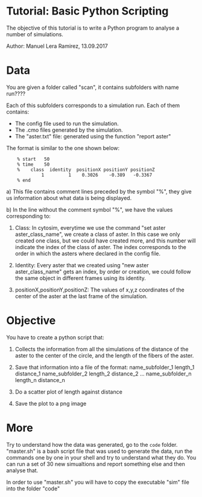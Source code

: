 # Tutorial: Basic Python Scripting

The objective of this tutorial is to write a Python program to analyse a number of simulations.

Author: Manuel Lera Ramirez, 13.09.2017

# Data

You are given a folder called "scan", it contains subfolders with name run????

Each of this subfolders corresponds to a simulation run. Each of them contains:

- The config file used to run the simulation.
- The .cmo files generated by the simulation.
- The "aster.txt" file: generated using the function "report aster"

The format is similar to the one shown below:

        % start   50
        % time    50
        %    class  identity  positionX positionY positionZ
                 1         1    0.3026    -0.389   -0.3367
        % end

a) This file contains comment lines preceded by the symbol "%", they give us information about what data is being
        displayed.

b) In the line without the comment symbol "%", we have the values corresponding to:

1. Class: In cytosim, everytime we use the command "set aster aster_class_name", we create a class of aster. In this case
            we only created one class, but we could have created more, and this number will indicate the index of the
            class of aster. The index corresponds to the order in which the asters where declared in the config file.

2. Identity: Every aster that we created using "new aster aster_class_name" gets an index, by order or creation,
            we could follow the same object in different frames using its identity.

3. positionX,positionY,positionZ: The values of x,y,z coordinates of the center of the aster at the last
            frame of the simulation.

# Objective

You have to create a python script that:

1. Collects the information from all the simulations of the distance of the aster to the center of the circle, and
    the length of the fibers of the aster.

2. Save that information into a file of the format:
    name_subfolder_1 length_1 distance_1
    name_subfolder_2 length_2 distance_2
    ...
    name_subfolder_n length_n distance_n

3. Do a scatter plot of length against distance

4. Save the plot to a png image

# More

Try to understand how the data was generated, go to the `code` folder.
"master.sh" is a bash script file that was used to generate the data, run the commands one by one in your shell and try to understand what they do. You can run a set of 30 new simualtions and report something else and then analyse that.

In order to use "master.sh" you will have to copy the executable "sim" file into the folder "code"


